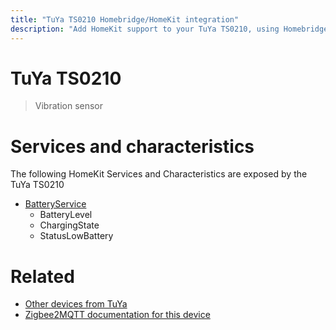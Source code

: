 ```yaml
---
title: "TuYa TS0210 Homebridge/HomeKit integration"
description: "Add HomeKit support to your TuYa TS0210, using Homebridge, Zigbee2MQTT and homebridge-z2m."
---
```

<!---
This file has been GENERATED using src/docgen/docgen.ts
DO NOT EDIT THIS FILE MANUALLY!
-->
# TuYa TS0210
> Vibration sensor


# Services and characteristics
The following HomeKit Services and Characteristics are exposed by
the TuYa TS0210

* [BatteryService](../../battery.md)
  * BatteryLevel
  * ChargingState
  * StatusLowBattery


# Related
* [Other devices from TuYa](../index.md#tuya)
* [Zigbee2MQTT documentation for this device](https://www.zigbee2mqtt.io/devices/TS0210.html)
